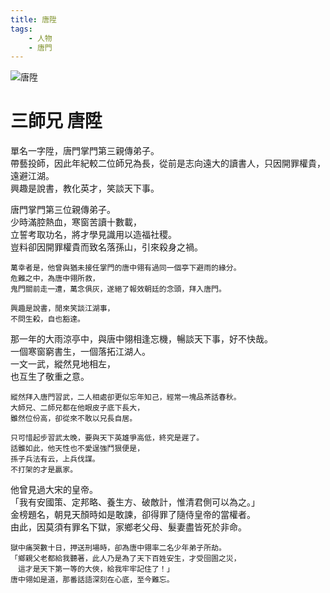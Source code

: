 ```yaml
---
title: 唐陞
tags:
    - 人物
    - 唐門
---
```


![唐陞](/images/characters/faction/icon_brother3.png)

# 三師兄 唐陞

單名一字陞，唐門掌門第三親傳弟子。  
帶藝投師，因此年紀較二位師兄為長，從前是志向遠大的讀書人，只因開罪權貴，遠避江湖。  
興趣是說書，教化英才，笑談天下事。

<Tabs>
  <Tab title="列傳一">
	唐門掌門第三位親傳弟子。<br>
	少時滿腔熱血，寒窗苦讀十數載，<br>
	立誓考取功名，將才學見識用以造福社稷。<br>
	豈料卻因開罪權貴而致名落孫山，引來殺身之禍。
	
	萬幸者是，他曾與猶未接任掌門的唐中翎有過同一個亭下避雨的緣分。
	危難之中，為唐中翎所救，
	鬼門關前走一遭，萬念俱灰，遂絕了報效朝廷的念頭，拜入唐門。
	
	興趣是說書，閒來笑談江湖事，
	不問生殺，自也豁達。
  </Tab>
  <Tab title="列傳二">
	那一年的大雨涼亭中，與唐中翎相逢忘機，暢談天下事，好不快哉。<br>
	一個寒窗窮書生，一個落拓江湖人。<br>
	一文一武，縱然見地相左，<br>
	也互生了敬重之意。
	
	縱然拜入唐門習武，二人相處卻更似忘年知己，經常一塊品茶話春秋。
	大師兄、二師兄都在他眼皮子底下長大，
	雖然位份高，卻從來不敢以兄長自居。
	
	只可惜起步習武太晚，要與天下英雄爭高低，終究是遲了。
	話雖如此，他天性也不愛逞強鬥狠便是，
	孫子兵法有云，上兵伐謀。
	不打架的才是贏家。
  </Tab>
  <Tab title="列傳三">
	他曾見過大宋的皇帝。<br>
	「我有安國策、定邦略、養生方、破敵計，惟清君側可以為之。」<br>
	金榜題名，朝見天顏時如是敢諫，卻得罪了隨侍皇帝的當權者。<br>	
	由此，因莫須有罪名下獄，家鄉老父母、髮妻盡皆死於非命。
	
	獄中痛哭數十日，押送刑場時，卻為唐中翎率二名少年弟子所劫。
	「鄉親父老都給我聽著，此人乃是為了天下百姓安生，才受囹圄之災，
	　這才是天下第一等的大俠，給我牢牢記住了！」
	唐中翎如是道，那番話語深刻在心底，至今難忘。
  </Tab>
</Tabs>
